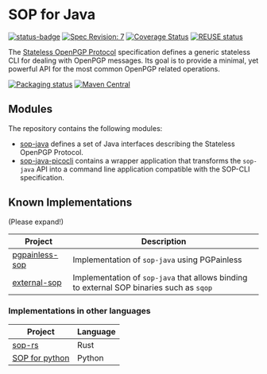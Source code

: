 <!--
SPDX-FileCopyrightText: 2021 Paul Schaub <vanitasvitae@fsfe.org>

SPDX-License-Identifier: Apache-2.0
-->

# SOP for Java

[![status-badge](https://ci.codeberg.org/api/badges/PGPainless/sop-java/status.svg)](https://ci.codeberg.org/PGPainless/sop-java)
[![Spec Revision: 7](https://img.shields.io/badge/Spec%20Revision-7-blue)](https://datatracker.ietf.org/doc/draft-dkg-openpgp-stateless-cli/07/)
[![Coverage Status](https://coveralls.io/repos/github/pgpainless/sop-java/badge.svg?branch=main)](https://coveralls.io/github/pgpainless/sop-java?branch=main)
[![REUSE status](https://api.reuse.software/badge/github.com/pgpainless/sop-java)](https://api.reuse.software/info/github.com/pgpainless/sop-java)

The [Stateless OpenPGP Protocol](https://datatracker.ietf.org/doc/draft-dkg-openpgp-stateless-cli/) specification
defines a generic stateless CLI for dealing with OpenPGP messages.
Its goal is to provide a minimal, yet powerful API for the most common OpenPGP related operations.

[![Packaging status](https://repology.org/badge/vertical-allrepos/sop-java.svg)](https://repology.org/project/pgpainless/versions)
[![Maven Central](https://badgen.net/maven/v/maven-central/org.pgpainless/sop-java)](https://search.maven.org/artifact/org.pgpainless/sop-java)

## Modules

The repository contains the following modules:

* [sop-java](/sop-java) defines a set of Java interfaces describing the Stateless OpenPGP Protocol.
* [sop-java-picocli](/sop-java-picocli) contains a wrapper application that transforms the `sop-java` API into a command line application
compatible with the SOP-CLI specification.

## Known Implementations
(Please expand!)

| Project                                                                             | Description                                                                              |
|-------------------------------------------------------------------------------------|------------------------------------------------------------------------------------------|
| [pgpainless-sop](https://github.com/pgpainless/pgpainless/tree/main/pgpainless-sop) | Implementation of `sop-java` using PGPainless                                            |
| [external-sop](https://github.com/pgpainless/sop-java/tree/main/external-sop)       | Implementation of `sop-java` that allows binding to external SOP binaries such as `sqop` |

### Implementations in other languages
| Project                                         | Language |
|-------------------------------------------------|----------|
| [sop-rs](https://sequoia-pgp.gitlab.io/sop-rs/) | Rust     |
| [SOP for python](https://pypi.org/project/sop/) | Python   |
